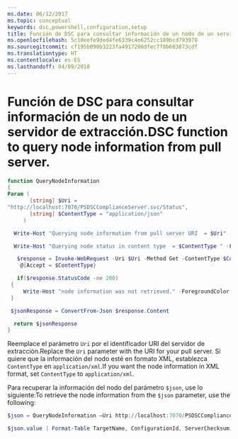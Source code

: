 ```yaml
---
ms.date: 06/12/2017
ms.topic: conceptual
keywords: dsc,powershell,configuration,setup
title: Función de DSC para consultar información de un nodo de un servidor de extracción.
ms.openlocfilehash: 5c10eefe9ded4fe6339c4e6252cc189bcd793978
ms.sourcegitcommit: cf195b090b3223fa4917206dfec7f0b603873cdf
ms.translationtype: HT
ms.contentlocale: es-ES
ms.lasthandoff: 04/09/2018
---
```

# <a name="dsc-function-to-query-node-information-from-pull-server"></a><span data-ttu-id="9a57a-103">Función de DSC para consultar información de un nodo de un servidor de extracción.</span><span class="sxs-lookup"><span data-stu-id="9a57a-103">DSC function to query node information from pull server.</span></span>

```powershell
function QueryNodeInformation
{
Param (
       [string] $Uri =
"http://localhost:7070/PSDSCComplianceServer.svc/Status",
       [string] $ContentType = "application/json"
     )

  Write-Host "Querying node information from pull server URI  = $Uri" -ForegroundColor Green

  Write-Host "Querying node status in content type  = $ContentType " -ForegroundColor Green

   $response = Invoke-WebRequest -Uri $Uri -Method Get -ContentType $ContentType -UseDefaultCredentials -Headers
    @{Accept = $ContentType}

   if($response.StatusCode -ne 200)
 {
     Write-Host "node information was not retrieved." -ForegroundColor Red
 }

 $jsonResponse = ConvertFrom-Json $response.Content

  return $jsonResponse
}
```

<span data-ttu-id="9a57a-104">Reemplace el parámetro `Uri` por el identificador URI del servidor de extracción.</span><span class="sxs-lookup"><span data-stu-id="9a57a-104">Replace the `Uri` parameter with the URI for your pull server.</span></span> <span data-ttu-id="9a57a-105">Si quiere que la información del nodo esté en formato XML, establezca `ContentType` en `application/xml`.</span><span class="sxs-lookup"><span data-stu-id="9a57a-105">If you want the node information in XML format, set `ContentType` to `application/xml`.</span></span>

<span data-ttu-id="9a57a-106">Para recuperar la información del nodo del parámetro `$json`, use lo siguiente:</span><span class="sxs-lookup"><span data-stu-id="9a57a-106">To retrieve the node information from the `$json` parameter, use the following:</span></span>

```powershell
$json = QueryNodeInformation –Uri http://localhost:7070/PSDSCComplianceServer.svc/Status

$json.value | Format-Table TargetName, ConfigurationId, ServerChecksum, NodeCompliant, LastComplianceTime, StatusCode
```
